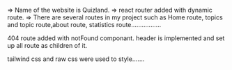 => Name of the website is Quizland.
=> react router added with dynamic route.
=> There are several routes in my project such as Home route, topics and topic route,about route, statistics route.................

404 route added with notFound componant.
header is implemented and set up all route as children of it.

tailwind css and raw css were used to style.......



